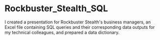 # Rockbuster_Stealth_SQL
I created a presentation for Rockbuster Stealth's business managers, an Excel file containing SQL queries and their corresponding data outputs for my technical colleagues, and prepared a data dictionary.

